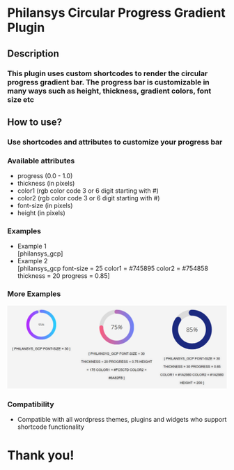# Philansys Circular Progress Gradient Plugin #

## Description ##
### This plugin uses custom shortcodes to render the circular progress gradient bar. The progress bar is customizable in many ways such as height, thickness, gradient colors, font size etc ###

## How to use? ##
### Use shortcodes and attributes to customize your progress bar ###
### Available attributes ###
- progress (0.0 - 1.0)
- thickness (in pixels)
- color1 (rgb color code 3 or 6 digit starting with #)
- color2 (rgb color code 3 or 6 digit starting with #)
- font-size (in pixels)
- height (in pixels)

### Examples ###
- Example 1 <br> 
[philansys_gcp]
- Example 2 <br>
[philansys_gcp font-size = 25 color1 = #745895 color2 = #754858 thickness = 20 progress = 0.85]
### More Examples ###
![Plugin Customization Examples](images/examples.png?raw=true "Title")

### Compatibility ###
- Compatible with all wordpress themes, plugins and widgets who support shortcode functionality

# Thank you! #
